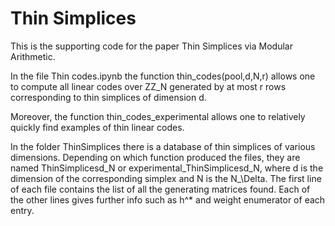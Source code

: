 # Thin Simplices

This is the supporting code for the paper Thin Simplices via Modular Arithmetic. 

In the file Thin codes.ipynb the function thin_codes(pool,d,N,r) allows one to compute all linear codes over ZZ_N generated by at most r rows corresponding to thin simplices of dimension d. 

Moreover, the function thin_codes_experimental allows one to relatively quickly find examples of thin linear codes. 

In the folder ThinSimplices there is a database of thin simplices of various dimensions. Depending on which function produced the files, they are named ThinSimplicesd_N or experimental_ThinSimplicesd_N, where d is the dimension of the corresponding simplex and N is the N_\Delta.  The first line of each file contains the list of all the generating matrices found. Each of the other lines gives further info  such as h^* and weight enumerator of each entry. 

